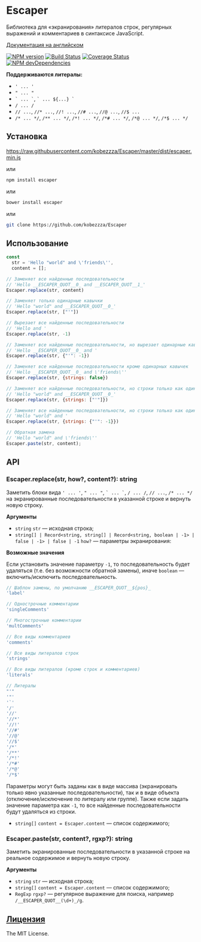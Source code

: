 Escaper
=======

Библиотека для «экранирования» литералов строк, регулярных выражений и комментариев в синтаксисе JavaScript.

[Документация на английском](https://github.com/kobezzza/Escaper/blob/master/README.md)

[![NPM version](http://img.shields.io/npm/v/escaper.svg?style=flat)](http://badge.fury.io/js/escaper)
[![Build Status](https://github.com/kobezzza/Escaper/workflows/build/badge.svg?branch=master)](https://github.com/kobezzza/Escaper/actions?query=workflow%3Abuild)
[![Coverage Status](http://img.shields.io/coveralls/kobezzza/Escaper.svg?style=flat)](https://coveralls.io/r/kobezzza/Escaper?branch=master)
[![NPM devDependencies](http://img.shields.io/david/dev/kobezzza/Escaper.svg?style=flat)](https://david-dm.org/kobezzza/Escaper?type=dev)

**Поддерживаются литералы:**

* `' ... '`
* `" ... "`
* `` ` ... ` ``, `` ` ... ${...} ` ``
* `/ ... /`
* `// ...`, `//* ...`, `//! ...`, `//# ...`, `//@ ...`, `//$ ...`
* `/* ... */`, `/** ... */`, `/*! ... */`, `/*# ... */`, `/*@ ... */`, `/*$ ... */`

## Установка

https://raw.githubusercontent.com/kobezzza/Escaper/master/dist/escaper.min.js

или

```bash
npm install escaper
```

или

```bash
bower install escaper
```

или

```bash
git clone https://github.com/kobezzza/Escaper
```

## Использование

```js
const
  str = 'Hello "world" and \'friends\'',
  content = [];

// Заменяет все найденные последовательности
// 'Hello __ESCAPER_QUOT__0_ and __ESCAPER_QUOT__1_'
Escaper.replace(str, content)

// Заменяет только одинарные кавычки
// 'Hello "world" and __ESCAPER_QUOT__0_'
Escaper.replace(str, ["'"])

// Вырезает все найденные последовательности
// 'Hello and '
Escaper.replace(str, -1)

// Заменяет все найденные последовательности, но вырезает одинарные кавычки
// 'Hello __ESCAPER_QUOT__0_ and '
Escaper.replace(str, {"'": -1})

// Заменяет все найденные последовательности кроме одинарных кавычек
// 'Hello __ESCAPER_QUOT__0_ and \'friends\''
Escaper.replace(str, {strings: false})

// Заменяет все найденные последовательности, но строки только как одинарные кавычки
// 'Hello "world" and __ESCAPER_QUOT__0_'
Escaper.replace(str, {strings: ["'"]})

// Заменяет все найденные последовательности, но строки только как одинарные кавычки и они будут вырезаны
// 'Hello "world" and '
Escaper.replace(str, {strings: {"'": -1}})

// Обратная замена
// 'Hello "world" and \'friends\''
Escaper.paste(str, content);
```

## API
### Escaper.replace(str, how?, content?): string

Заметить блоки вида `' ... '`, `" ... "`, `` ` ... ` ``, `/ ... /`, `// ...`, `/* ... */` на
экранированные последовательности в указанной строке и вернуть новую строку.

**Аргументы**

* `string` `str` — исходная строка;
* `string[] | Record<string, string[] | Record<string, boolean | -1> | false | -1> | false | -1` `how?` — параметры экранирования:

**Возможные значения**

Если установить значение параметру `-1`, то последовательность будет удаляться
(т.е. без возможности обратной замены), иначе `boolean` — включить/исключить последовательность.

```js
// Шаблон замены, по умолчанию __ESCAPER_QUOT__${pos}_
'label'

// Однострочные комментарии
'singleComments'

// Многострочные комментарии
'multComments'

// Все виды комментариев
'comments'

// Все виды литералов строк
'strings'

// Все виды литералов (кроме строк и комментариев)
'literals'

// Литералы
"'"
'"'
'`'
'/'
'//'
'//*'
'//!'
'//#'
'//@'
'//$'
'/*'
'/**'
'/*!'
'/*#'
'/*@'
'/*$'
```

Параметры могут быть заданы как в виде массива (экранировать только явно указанные последовательности),
так и в виде объекта (отключение/исключение по литералу или группе). Также если задать значение параметра как `-1`,
то все найденные последовательности будут удаляться из строки.

* `string[]` `content = Escaper.content` — список содержимого;

### Escaper.paste(str, content?, rgxp?): string

Заметить экранированные последовательности в указанной строке на реальное содержимое и вернуть новую строку.

**Аргументы**

* `string` `str` — исходная строка;
* `string[]` `content = Escaper.content` — список содержимого;
* `RegExp` `rgxp?` — регулярное выражение для поиска, например `/__ESCAPER_QUOT__(\d+)_/g`.

## [Лицензия](https://github.com/kobezzza/Escaper/blob/master/LICENSE)

The MIT License.
